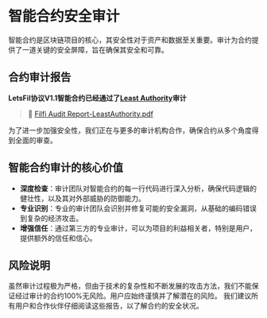 # 智能合约安全审计

智能合约是区块链项目的核心，其安全性对于资产和数据至关重要。审计为合约提供了一道关键的安全屏障，旨在确保其安全和可靠。

## 合约审计报告
**LetsFil协议V1.1智能合约已经通过了[Least Authority](https://leastauthority.com/)审计**
> 🔗 [Filfi Audit Report-LeastAuthority.pdf](/files/Filfi-Audit-Report-LeastAuthority.pdf)
  
为了进一步加强安全性，我们正在与更多的审计机构合作，确保合约从多个角度得到全面的审查。

## 智能合约审计的核心价值

- **深度检查**：审计团队对智能合约的每一行代码进行深入分析，确保代码逻辑的健壮性，以及其对外部威胁的防御能力。
- **专业识别**：专业的审计团队会识别并修复可能的安全漏洞，从基础的编码错误到复杂的经济攻击。
- **增强信任**：通过第三方的专业审计，可以为项目的利益相关者，特别是用户，提供额外的信任和信心。

## 风险说明

虽然审计过程极为严格，但由于技术的复杂性和不断发展的攻击方法，我们不能保证经过审计的合约100%无风险。用户应始终谨慎并了解潜在的风险。
我们建议所有用户和合作伙伴仔细阅读这些报告，以了解合约的安全状况。


